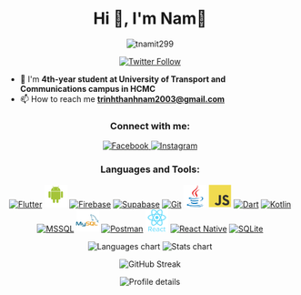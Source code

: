 <h1 align="center">Hi 👋, I'm Nam🫡</h1>

<p align="center">
  <img src="https://komarev.com/ghpvc/?username=tnamit299&label=Profile%20views&color=0e75b6&style=flat" alt="tnamit299" />
</p>

<p align="center">
  <a href="https://twitter.com/" target="_blank">
    <img src="https://img.shields.io/twitter/follow/?logo=twitter&style=for-the-badge" alt="Twitter Follow" />
  </a>
</p>

- 🔭 I'm **4th-year student at University of Transport and Communications campus in HCMC**  
- 📫 How to reach me **trinhthanhnam2003@gmail.com**

<h3 align="center">Connect with me:</h3>
<p align="center">
  <a href="https://www.facebook.com/profile.php?id=100034951322402" target="_blank">
    <img src="https://raw.githubusercontent.com/rahuldkjain/github-profile-readme-generator/master/src/images/icons/Social/facebook.svg" alt="Facebook" height="30" width="40" />
  </a>
  <a href="https://instagram.com/ttnammm_299" target="_blank">
    <img src="https://raw.githubusercontent.com/rahuldkjain/github-profile-readme-generator/master/src/images/icons/Social/instagram.svg" alt="Instagram" height="30" width="40" />
  </a>
</p>

<h3 align="center">Languages and Tools:</h3>
<p align="center">
  <a href="https://flutter.dev/" target="_blank"><img src="https://cdn.jsdelivr.net/gh/devicons/devicon@latest/icons/flutter/flutter-original.svg"       alt="Flutter"         width="40" height="40" /></a>
  <a href="https://developer.android.com" target="_blank"><img src="https://raw.githubusercontent.com/devicons/devicon/master/icons/android/android-original-wordmark.svg" alt="Android"         width="40" height="40" /></a>
  <a href="https://firebase.google.com/" target="_blank"><img src="https://www.vectorlogo.zone/logos/firebase/firebase-icon.svg"                              alt="Firebase"        width="40" height="40" /></a>
  <a href="https://supabase.com/" target="_blank"><img src="https://www.vectorlogo.zone/logos/supabase/supabase-icon.svg"                                      alt="Supabase"        width="40" height="40" /></a>
  <a href="https://git-scm.com/" target="_blank"><img src="https://www.vectorlogo.zone/logos/git-scm/git-scm-icon.svg"                                         alt="Git"              width="40" height="40" /></a>
  <a href="https://www.java.com" target="_blank"><img src="https://raw.githubusercontent.com/devicons/devicon/master/icons/java/java-original.svg"         alt="Java"             width="40" height="40" /></a>
  <a href="https://developer.mozilla.org/en-US/docs/Web/JavaScript" target="_blank"><img src="https://raw.githubusercontent.com/devicons/devicon/master/icons/javascript/javascript-original.svg" alt="JavaScript"       width="40" height="40" /></a>
  <a href="https://dart.dev/" target="_blank"><img src="https://cdn.jsdelivr.net/gh/devicons/devicon@latest/icons/dart/dart-original.svg"                     alt="Dart"             width="40" height="40" /></a>
  <a href="https://kotlinlang.org" target="_blank"><img src="https://www.vectorlogo.zone/logos/kotlinlang/kotlinlang-icon.svg"                                  alt="Kotlin"           width="40" height="40" /></a>
  <a href="https://www.microsoft.com/en-us/sql-server" target="_blank"><img src="https://www.svgrepo.com/show/303229/microsoft-sql-server-logo.svg"         alt="MSSQL"            width="40" height="40" /></a>
  <a href="https://www.mysql.com/" target="_blank"><img src="https://raw.githubusercontent.com/devicons/devicon/master/icons/mysql/mysql-original-wordmark.svg" alt="MySQL"            width="40" height="40" /></a>
  <a href="https://postman.com" target="_blank"><img src="https://www.vectorlogo.zone/logos/getpostman/getpostman-icon.svg"                                     alt="Postman"          width="40" height="40" /></a>
  <a href="https://reactjs.org/" target="_blank"><img src="https://raw.githubusercontent.com/devicons/devicon/master/icons/react/react-original-wordmark.svg"   alt="React"            width="40" height="40" /></a>
  <a href="https://reactnative.dev/" target="_blank"><img src="https://reactnative.dev/img/header_logo.svg"                                                   alt="React Native"     width="40" height="40" /></a>
  <a href="https://www.sqlite.org/" target="_blank"><img src="https://www.vectorlogo.zone/logos/sqlite/sqlite-icon.svg"                                         alt="SQLite"           width="40" height="40" /></a>
</p>

<p align="center">
  <img src="http://github-profile-summary-cards.vercel.app/api/cards/repos-per-language?username=tnamit299&theme=react" alt="Languages chart" />
  <img src="http://github-profile-summary-cards.vercel.app/api/cards/stats?username=tnamit299&theme=react" alt="Stats chart" />
</p>

<p align="center">
  <img src="https://streak-stats.demolab.com?user=tnamit299&theme=react" alt="GitHub Streak" /> 
</p>

<p align="center">
  <img src="http://github-profile-summary-cards.vercel.app/api/cards/profile-details?username=tnamit299&theme=react" alt="Profile details" />
</p>
